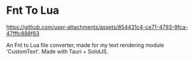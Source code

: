 # Fnt To Lua

https://github.com/user-attachments/assets/854431c4-ce71-4793-9fca-47fffc888f63

An Fnt to Lua file converter, made for my text rendering module 'CustomText'. Made with Tauri + SolidJS.
